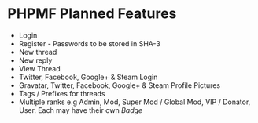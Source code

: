 PHPMF Planned Features
=============

* Login
* Register - Passwords to be stored in SHA-3
* New thread
* New reply
* View Thread
* Twitter, Facebook, Google+ & Steam Login
* Gravatar, Twitter, Facebook, Google+ & Steam Profile Pictures
* Tags / Prefixes for threads
* Multiple ranks e.g Admin, Mod, Super Mod / Global Mod, VIP / Donator, User. Each may have their own *Badge*
